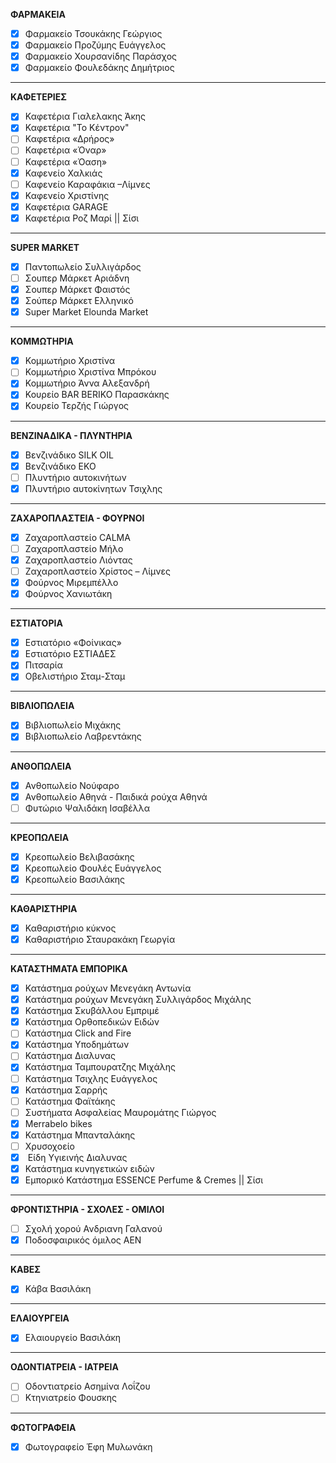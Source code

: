 **ΦΑΡΜΑΚΕΙΑ**

* [x] Φαρμακείο Τσουκάκης Γεώργιος
* [x] Φαρμακείο Προζύμης Ευάγγελος
* [x] Φαρμακείο Χουρσανίδης Παράσχος
* [x]  Φαρμακείο Φουλεδάκης Δημήτριος

---

**ΚΑΦΕΤΕΡΙΕΣ**

* [x] Καφετέρια Γιαλελακης Άκης
* [x] Καφετέρια "Το Κέντρον"
* [ ] Καφετέρια «Δρήρος»
* [ ] Καφετέρια «Όναρ»
* [ ] Καφετέρια «Όαση»
* [x] Καφενείο Χαλκιάς
* [ ] Καφενείο Καραφάκια –Λίμνες
* [x] Καφενείο Χριστίνης
* [x] Καφετέρια GARAGE
* [x] Καφετέρια Ροζ Μαρί \|\| Σίσι

---

**SUPER MARKET**

* [x] Παντοπωλείο Συλλιγάρδος
* [ ] Σουπερ Μάρκετ Αριάδνη
* [x] Σουπερ Μάρκετ Φαιστός
* [x] Σούπερ Μάρκετ Ελληνικό
* [x] Super Market Elounda Market

---

**ΚΟΜΜΩΤΗΡΙΑ**

* [x] Κομμωτήριο Χριστίνα
* [ ] Κομμωτήριο Χριστίνα Μπρόκου
* [x] Κομμωτήριο Άννα Αλεξανδρή
* [x] Κουρείο BAR BERIKO Παρασκάκης
* [x] Κουρείο Τερζής Γιώργος

---

**ΒΕΝΖΙΝΑΔΙΚΑ - ΠΛΥΝΤΗΡΙΑ**

* [x] Βενζινάδικο SILK OIL
* [x] Βενζινάδικο EKO
* [ ] Πλυντήριο αυτοκινήτων
* [x] Πλυντήριο αυτοκίνητων Τσιχλης

---

**ΖΑΧΑΡΟΠΛΑΣΤΕΙΑ - ΦΟΥΡΝΟΙ**

* [x] Ζαχαροπλαστείο CALMA
* [ ] Ζαχαροπλαστείο Μήλο
* [x] Ζαχαροπλαστείο Λιόντας
* [ ] Ζαχαροπλαστείο Χρίστος – Λίμνες
* [x] Φούρνος Μιρεμπέλλο
* [x] Φούρνος Χανιωτάκη

---

**ΕΣΤΙΑΤΟΡΙΑ**

* [x] Εστιατόριο «Φοίνικας»
* [x] Εστιατόριο ΕΣΤΙΑΔΕΣ
* [x] Πιτσαρία
* [x] Οβελιστήριο Σταμ-Σταμ

---

**ΒΙΒΛΙΟΠΩΛΕΙΑ**

* [x] Βιβλιοπωλείο Μιχάκης
* [x] Βιβλιοπωλείο Λαβρεντάκης

---

**ΑΝΘΟΠΩΛΕΙΑ**

* [x] Ανθοπωλείο Νούφαρο
* [x] Ανθοπωλείο Αθηνά - Παιδικά ρούχα Αθηνά
* [ ] Φυτώριο Ψαλιδάκη Ισαβέλλα

---

**ΚΡΕΟΠΩΛΕΙΑ**

* [x] Κρεοπωλείο Βελιβασάκης
* [x] Κρεοπωλείο Φουλές Ευάγγελος
* [x] Κρεοπωλείο Βασιλάκης

---

**ΚΑΘΑΡΙΣΤΗΡΙΑ**

* [x] Καθαριστήριο κύκνος
* [x] Καθαριστήριο Σταυρακάκη Γεωργία

---

**ΚΑΤΑΣΤΗΜΑΤΑ ΕΜΠΟΡΙΚΑ**

* [x] Κατάστημα ρούχων Μενεγάκη Αντωνία
* [x] Κατάστημα ρούχων Μενεγάκη Συλλιγάρδος Μιχάλης
* [x] Κατάστημα Σκυβάλλου Εμπριμέ
* [x] Κατάστημα Ορθοπεδικών Ειδών
* [ ] Κατάστημα Click and Fire
* [x] Κατάστημα Υποδημάτων
* [ ] Κατάστημα Διαλυνας
* [x] Κατάστημα Ταμπουρατζης Μιχάλης
* [ ] Κατάστημα Τσιχλης Ευάγγελος
* [x] Κατάστημα Σαρρής
* [ ] Κατάστημα Φαϊτάκης
* [ ] Συστήματα Ασφαλείας Μαυρομάτης Γιώργος
* [x] Merrabelo bikes
* [x] Κατάστημα Μπανταλάκης
* [ ] Χρυσοχοείο
* [x]  Είδη Υγιεινής Διαλυνας
* [x] Κατάστημα κυνηγετικών ειδών
* [x] Εμπορικό Κατάστημα ESSENCE Perfume & Cremes \|\| Σίσι

---

**ΦΡΟΝΤΙΣΤΗΡΙΑ - ΣΧΟΛΕΣ - ΟΜΙΛΟΙ**

* [ ] Σχολή χορού Ανδριανη Γαλανού
* [x] Ποδοσφαιρικός όμιλος ΑΕΝ

---

**ΚΑΒΕΣ**

* [x] Κάβα Βασιλάκη

---

**ΕΛΑΙΟΥΡΓΕΙΑ**

* [x] Ελαιουργείο Βασιλάκη

---

**ΟΔΟΝΤΙΑΤΡΕΙΑ - ΙΑΤΡΕΙΑ**

* [ ] Οδοντιατρείο Ασημίνα Λοΐζου
* [ ] Κτηνιατρείο Φουσκης

---

**ΦΩΤΟΓΡΑΦΕΙΑ**

* [x] Φωτογραφείο Έφη Μυλωνάκη